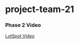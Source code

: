 # project-team-21

### Phase 2 Video
[LotSpot Video](https://www.youtube.com/watch?v=zGsXrNTDgAY&feature=youtu.be)
